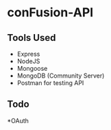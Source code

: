 # conFusion-API

## Tools Used
* Express
* NodeJS
* Mongoose
* MongoDB (Community Server)
* Postman for testing API

## Todo
*OAuth




